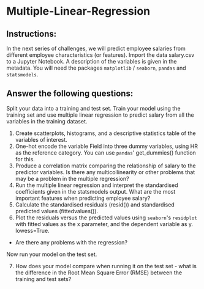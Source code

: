 # Multiple-Linear-Regression

## Instructions:
In the next series of challenges, we will predict employee salaries from different employee characteristics (or features).
Import the data salary.csv to a Jupyter Notebook. A description of the variables is given in the metadata. You will need the packages `matplotlib` / `seaborn`, `pandas` and `statsmodels`.

## Answer the following questions:
Split your data into a training and test set. Train your model using the training set and use multiple linear regression to predict salary from all the variables in the training dataset.

1. Create scatterplots, histograms, and a descriptive statistics table of the variables of interest.
2.	One-hot encode the variable Field into three dummy variables, using HR as the reference category. You can use `pandas`' get_dummies() function for this.
3.	Produce a correlation matrix comparing the relationship of salary to the predictor variables. Is there any multicollinearity or other problems that may be a problem in the multiple regression?
4.	Run the multiple linear regression and interpret the standardised coefficients given in the statsmodels output. What are the most important features when predicting employee salary?
5.	Calculate the standardised residuals (resid()) and standardised predicted values (fittedvalues()).
6. Plot the residuals versus the predicted values using `seaborn`'s `residplot` with fitted values as the x parameter, and the dependent variable as y. lowess=True.
  * Are there any problems with the regression?

Now run your model on the test set.

7. How does your model compare when running it on the test set - what is the difference in the Root Mean Square Error (RMSE) between the training and test sets?
